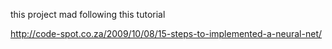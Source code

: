 this project mad following this tutorial

http://code-spot.co.za/2009/10/08/15-steps-to-implemented-a-neural-net/